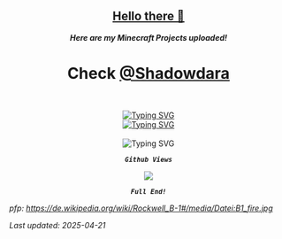 <!-- Sorry for writing this in HTML! -->

<!-- written by weuritz8u -->
<!-- https://github.com/weuritz8u/weuritz8u -->

<div align="center">

<h2><a href="https://tenor.com/de/view/hello-there-gif-5677380953331354485">Hello there 👋</a></h2>

<i><b>Here are my Minecraft Projects uploaded!</b></i>

<h1>Check <a href="https://github.com/shadowdara">@Shadowdara</a></h1>

<br>

<a href="https://github.com/shadowdara"><img src="https://readme-typing-svg.herokuapp.com?font=Fira+Code&size=40&pause=1000&color=9745F5&center=true&vCenter=true&random=true&width=435&lines=Click+here" alt="Typing SVG" /></a>
<br>
<a href="https://github.com/shadowdara"><img src="https://readme-typing-svg.herokuapp.com?font=Fira+Code&size=25&pause=1000&color=9745F5&center=true&vCenter=true&random=true&width=435&lines=for+a+nice+Info+file!" alt="Typing SVG" /></a>
<br><br>
<img src="https://readme-typing-svg.herokuapp.com?font=Fira+Code&size=30&pause=1000&color=2D9400&center=true&vCenter=true&random=true&width=435&lines=my+minecraft;stuff+is+now+here!" alt="Typing SVG" />

<code><b><i>Github Views</i></b></code>

<img src="https://hits.sh/github.com/weuritz8u/weuritz8u.svg?style=for-the-badge&label=Profile%20Views&color=white&labelColor=black&logo=github">

<br>

<code><b><i>Full End!</i></b></code>

</div>


*pfp: https://de.wikipedia.org/wiki/Rockwell_B-1#/media/Datei:B1_fire.jpg*

*Last updated: 2025-04-21*

<!--
    
**weuritz8u/weuritz8u** is a ✨ _special_ ✨ repository because its `README.md` (this file) appears on your GitHub profile.
    
Here are some ideas to get you started:
    
- 🔭 I’m currently working on ...
- 🌱 I’m currently learning ...
- 👯 I’m looking to collaborate on ...
- 🤔 I’m looking for help with ...
- 💬 Ask me about ...
- 📫 How to reach me: ...
- 😄 Pronouns: ...
- ⚡ Fun fact: ...
    
-->
